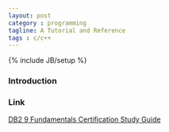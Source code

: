 ```yaml
---
layout: post
category : programming
tagline: A Tutorial and Reference
tags : c/c++
---
```

{% include JB/setup %}

### Introduction

### Link

<a target="_blank"  href="{{ BASE_PATH }}/books/DB2 9 Fundamentals Certification Study Guide.html">DB2 9 Fundamentals Certification Study Guide</a>

